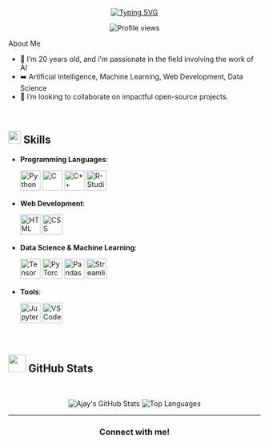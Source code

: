 <p align="center">
  <a href="https://git.io/typing-svg">
    <img src="https://readme-typing-svg.demolab.com?font=Georgia&weight=800&pause=1000&size=33&color=042D5E&width=500&height=100&lines=Hi+%2C+I'm+Ajay+%F0%9F%91%8B" alt="Typing SVG" />
  </a>
</p>

<p align="center">
  <img src="https://komarev.com/ghpvc/?username=ajayy-m&color=brightgreen" alt="Profile views" />
</p>

About Me

- 🔭 I’m 20 years old, and i'm passionate in the field involving the work of AI
- ➡️ Artificial Intelligence, Machine Learning, Web Development, Data Science
- 👯 I’m looking to collaborate on impactful open-source projects.

<br>

## <img src="https://media2.giphy.com/media/QssGEmpkyEOhBCb7e1/giphy.gif?cid=ecf05e47a0n3gi1bfqntqmob8g9aid1oyj2wr3ds3mg700bl&rid=giphy.gif" width="25"><b> Skills</b>

<p align="center">

- **Programming Languages**:

  <img src="https://github.com/user-attachments/assets/68a9011b-fee1-4be3-9808-43ab6358a5f1" width="40" height="40" alt="Python" />
  <img src="https://github.com/user-attachments/assets/5c07c49f-56e3-453d-b054-99e20148336a" width="40" height="40" alt="C" />
  <img src="https://github.com/user-attachments/assets/97b6b7ef-a693-40ae-85c6-9996f726e660" width="40" height="40" alt="C++" />
  <img src="https://github.com/user-attachments/assets/2fae27e0-f702-46f8-bfd1-acf363166276" width="40" height="40" alt="R-Studio" />

- **Web Development**:

  <img src="https://user-images.githubusercontent.com/64439609/212556407-f122dc0e-901c-4df7-960f-29a3b52c5349.png" width="40" height="40" alt="HTML" />
  <img src="https://user-images.githubusercontent.com/64439609/212556203-47a51702-fec1-4275-bafb-6afdea15b092.png" width="40" height="40" alt="CSS" />

- **Data Science & Machine Learning**:

  <img src="https://github.com/user-attachments/assets/223b99f2-c6c3-4fbb-a2dd-ed4fe3d90e31" width="40" height="40" alt="TensorFlow" />
  <img src="https://github.com/user-attachments/assets/e8592cca-4267-4107-8980-a96be2d7ccfd" width="40" height="40" alt="PyTorch" />
  <img src="https://github.com/user-attachments/assets/127dcb84-b26b-4bb3-a9b8-04191807de86" width="40" height="40" alt="Pandas" />
  <img src="https://github.com/user-attachments/assets/5507211c-a5ab-4495-82f3-8103d4ba99f9" width="40" height="40" alt="Streamlit" />

- **Tools**:

  <img src="https://github.com/user-attachments/assets/e6451820-4b93-4b13-95b1-a2fca1484d61" width="40" height="40" alt="Jupyter" />
  <img src="https://user-images.githubusercontent.com/64439609/212556802-77a65ec1-aa71-4272-b603-1a57d1914678.png" width="40" height="40" alt="VS Code" />

<br>
</p>

## <img src="https://media.giphy.com/media/iY8CRBdQXODJSCERIr/giphy.gif" width="35"><b> GitHub Stats </b>
<br>

<div align="center">

  ![Ajay's GitHub Stats](https://github-readme-stats.vercel.app/api?username=ajayy-m&theme=dracula&hide_border=false&include_all_commits=true&count_private=true)
  ![Top Languages](https://github-readme-stats.vercel.app/api/top-langs/?username=ajayy-m&theme=dracula&hide_border=false&include_all_commits=true&count_private=true&layout=compact)

</div>

-----

<h3 align="center">Connect with me! </h3>

<p align="center">
  <!-- ajayyym2025@gmail.com -->
</p>
